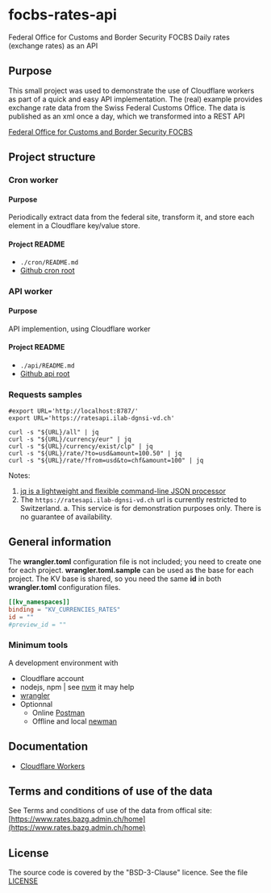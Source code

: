 # focbs-rates-api
Federal Office for Customs and Border Security FOCBS Daily rates (exchange rates) as an API

## Purpose
This small project was used to demonstrate the use of Cloudflare workers as part of a quick and easy API implementation. The (real) example provides exchange rate data from the Swiss Federal Customs Office. The data is published as an xml once a day, which we transformed into a REST API

[Federal Office for Customs and Border Security FOCBS](https://www.rates.bazg.admin.ch/home)

## Project structure

### Cron worker

#### Purpose

Periodically extract data from the federal site, transform it, and store each element in a Cloudflare key/value store.

#### Project README

* `./cron/README.md`
* [Github cron root](https://github.com/rbolog/focbs-rates-api/tree/main/cron)


### API worker

#### Purpose

API implemention, using Cloudflare worker

#### Project README

* `./api/README.md` 
* [Github api root](https://github.com/rbolog/focbs-rates-api/tree/main/api)

### Requests samples

```shell
#export URL='http://localhost:8787/'
export URL='https://ratesapi.ilab-dgnsi-vd.ch'

curl -s "${URL}/all" | jq
curl -s "${URL}/currency/eur" | jq
curl -s "${URL}/currency/exist/clp" | jq
curl -s "${URL}/rate/?to=usd&amount=100.50" | jq
curl -s "${URL}/rate/?from=usd&to=chf&amount=100" | jq
```

Notes:

1. [jq is a lightweight and flexible command-line JSON processor](https://jqlang.github.io/jq/)
1. The `https://ratesapi.ilab-dgnsi-vd.ch` url is currently restricted to Switzerland.
    a. This service is for demonstration purposes only. There is no guarantee of availability.    


## General information

The **wrangler.toml** configuration file is not included; you need to create one for each project. **wrangler.toml.sample** can be used as the base for each project. 
The KV base is shared, so you need the same **id** in both **wrangler.toml** configuration files.

```toml
[[kv_namespaces]]
binding = "KV_CURRENCIES_RATES"
id = ""
#preview_id = ""
```

### Minimum tools

A development environment with

* Cloudflare account
* nodejs, npm | see [nvm](https://github.com/nvm-sh/nvm) it may help
* [wrangler](https://developers.cloudflare.com/workers/wrangler/)
* Optionnal
    * Online [Postman](https://www.postman.com/kurdy/workspace/ilab-focbs-rates-api)
    * Offline and local [newman](https://www.npmjs.com/package/newman#newman-run-collection-file-source-options)


## Documentation

* [Cloudflare Workers](https://developers.cloudflare.com/workers/)

## Terms and conditions of use of the data
See Terms and conditions of use of the data from offical site: [https://www.rates.bazg.admin.ch/home](https://www.rates.bazg.admin.ch/home)

## License
The source code is covered by the "BSD-3-Clause" licence. See the file [LICENSE](https://github.com/rbolog/focbs-rates-api/raw/main/LICENSE)
